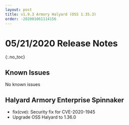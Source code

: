 ```yaml
---
layout: post
title: v1.9.3 Armory Halyard (OSS 1.35.3)
order: -202001061114156
---
```


# 05/21/2020 Release Notes
{:.no_toc}

## Known Issues
No known issues

## Halyard Armory Enterprise Spinnaker

- fix(cve): Security fix for CVE-2020-1945
- Upgrade OSS Halyard to 1.36.0
